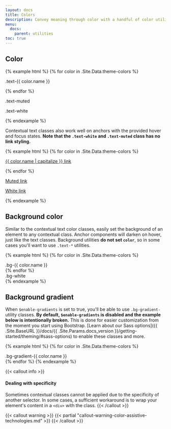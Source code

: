 ```yaml
---
layout: docs
title: Colors
description: Convey meaning through color with a handful of color utility classes. Includes support for styling links with hover states, too.
menu:
  docs:
    parent: utilities
toc: true
---
```


## Color

{% example html %}
{% for color in .Site.Data.theme-colors %}
<p class="text-{{ color.name }}{% if color.name == "light" %} bg-dark{{ end }}">.text-{{ color.name }}</p>{% endfor %}
<p class="text-muted">.text-muted</p>
<p class="text-white bg-dark">.text-white</p>
{% endexample %}

Contextual text classes also work well on anchors with the provided hover and focus states. **Note that the `.text-white` and `.text-muted` class has no link styling.**

{% example html %}
{% for color in .Site.Data.theme-colors %}
<p><a href="#" class="text-{{ color.name }}{% if color.name == "light" %} bg-dark{{ end }}">{{ color.name | capitalize }} link</a></p>{% endfor %}
<p><a href="#" class="text-muted">Muted link</a></p>
<p><a href="#" class="text-white bg-dark">White link</a></p>
{% endexample %}

## Background color

Similar to the contextual text color classes, easily set the background of an element to any contextual class. Anchor components will darken on hover, just like the text classes. Background utilities **do not set `color`**, so in some cases you'll want to use `.text-*` utilities.

{% example html %}
{% for color in .Site.Data.theme-colors %}
<div class="p-3 mb-2 bg-{{ color.name }} {% if color.name == "light" %}text-dark{% else %}text-white{{ end }}">.bg-{{ color.name }}</div>{% endfor %}
<div class="p-3 mb-2 bg-white text-dark">.bg-white</div>
{% endexample %}

## Background gradient

When `$enable-gradients` is set to true, you'll be able to use `.bg-gradient-` utility classes. **By default, `$enable-gradients` is disabled and the example below is intentionally broken.** This is done for easier customization from the moment you start using Bootstrap. [Learn about our Sass options]({{ .Site.BaseURL }}/docs/{{ .Site.Params.docs_version }}/getting-started/theming/#sass-options) to enable these classes and more.

{% example html %}
{% for color in .Site.Data.theme-colors %}
<div class="p-3 mb-2 bg-gradient-{{ color.name }} {% if color.name == "light" %}text-dark{% else %}text-white{{ end }}">.bg-gradient-{{ color.name }}</div>{% endfor %}
{% endexample %}

{{< callout info >}}
#### Dealing with specificity

Sometimes contextual classes cannot be applied due to the specificity of another selector. In some cases, a sufficient workaround is to wrap your element's content in a `<div>` with the class.
{{< /callout >}}

{{< callout warning >}}
{{< partial "callout-warning-color-assistive-technologies.md" >}}
{{< /callout >}}
